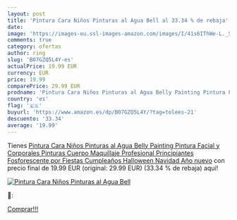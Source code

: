 ```yaml
---
layout: post
title: 'Pintura Cara Niños Pinturas al Agua Bell al 33.34 % de rebaja'
date: 
image: 'https://images-eu.ssl-images-amazon.com/images/I/41s6IThWe-L._SL200_.jpg'
comments: true
category: ofertas
author: ring
slug: 'B07GZQ5L4Y-es'
actualPrice: 19.99 EUR
currency: EUR
price: 19.99
comparePrice: 29.99 EUR
prodname: 'Pintura Cara Niños Pinturas al Agua Belly Painting Pintura Facial y Corporales Pinturas Cuerpo Maquillaje Profesional Principiantes Fosforescente por Fiestas Cumpleaños  Halloween  Navidad  Año nuevo'
country: 'es'
flag: '🇪🇸'
buyurl: 'https://www.amazon.es/dp/B07GZQ5L4Y/?tag=tolees-21'
descuento: '33.34'
average: '19.99'
---
```


Tienes [Pintura Cara Niños Pinturas al Agua Belly Painting Pintura Facial y Corporales Pinturas Cuerpo Maquillaje Profesional Principiantes Fosforescente por Fiestas Cumpleaños  Halloween  Navidad  Año nuevo](https://www.amazon.es/dp/B07GZQ5L4Y/?tag=tolees-21) con precio final de  19.99 EUR (original: 29.99 EUR) (33.34 %  de rebaja) aqui!

[![Pintura Cara Niños Pinturas al Agua Bell](https://images-eu.ssl-images-amazon.com/images/I/41s6IThWe-L._SL200_.jpg)](https://www.amazon.es/dp/B07GZQ5L4Y/?tag=tolees-21)

🔎:


[Comprar!!!](https://www.amazon.es/dp/B07GZQ5L4Y/?tag=tolees-21)
